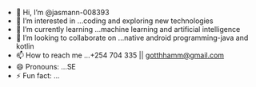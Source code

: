 - 👋 Hi, I’m @jasmann-008393
- 👀 I’m interested in ...coding and exploring new technologies
- 🌱 I’m currently learning ...machine learning and artificial intelligence
- 💞️ I’m looking to collaborate on ...native android programming-java and kotlin
- 📫 How to reach me ...+254 704 335 || gotthhamm@gmail.com
- 😄 Pronouns: ...SE
- ⚡ Fun fact: ...

<!---
jasmann-008393/jasmann-008393 is a ✨ special ✨ repository because its `README.md` (this file) appears on your GitHub profile.
You can click the Preview link to take a look at your changes.
--->
